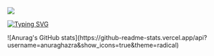 <img src= "https://capsule-render.vercel.app/api?type=waving&height=150&color=gradient"/>


[![Typing SVG](https://readme-typing-svg.herokuapp.com?font=Inter&size=50&duration=2000&pause=700&color=07F7B4&center=true&vCenter=true&width=800&height=67&lines=Ola!;Eu+sou+o+Edu;Sou+um+programador+;C%23%2CVB%2CHTML+e+CSS)](https://git.io/typing-svg)


<div>![Anurag's GitHub stats](https://github-readme-stats.vercel.app/api?username=anuraghazra&show_icons=true&theme=radical)</div>
